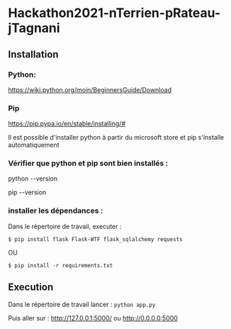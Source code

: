 # Hackathon2021-nTerrien-pRateau-jTagnani

## Installation

### Python:

https://wiki.python.org/moin/BeginnersGuide/Download

### Pip

https://pip.pypa.io/en/stable/installing/#

Il est possible d'installer python à partir du microsoft store et pip s'installe automatiquement

### Vérifier que python et pip sont bien installés :

python --version

pip --version

###  installer les dépendances :

Dans le répertoire de travail, executer :

```$ pip install flask Flask-WTF flask_sqlalchemy requests```

OU

```$ pip install -r requirements.txt```

## Execution

Dans le répertoire de travail lancer :
```python app.py```

Puis aller sur : http://127.0.0.1:5000/ ou http://0.0.0.0:5000

